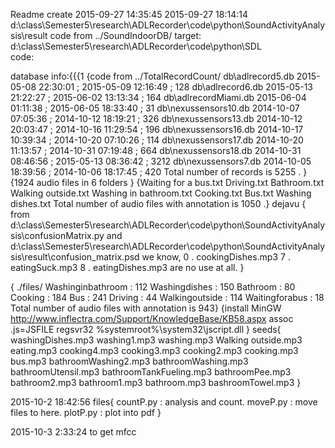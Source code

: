 Readme
create 2015-09-27 14:35:45
2015-09-27 18:14:14
d:\class\Semester5\research\ADLRecorder\code\python\SoundActivityAnalysis\result
code from ../SoundIndoorDB/
target: 
d:\class\Semester5\research\ADLRecorder\code\python\SDL\
code:


database info:{{{1
{code from ../TotalRecordCount/
db\adlrecord5.db
2015-05-08 22:30:01 ; 2015-05-09 12:16:49 ; 128
db\adlrecord6.db
2015-05-13 21:22:27 ; 2015-06-02 13:13:34 ; 164
db\adlrecordMiami.db
2015-06-04 01:11:38 ; 2015-06-05 18:33:40 ; 31
db\nexussensors10.db
2014-10-07 07:05:36 ; 2014-10-12 18:19:21 ; 326
db\nexussensors13.db
2014-10-12 20:03:47 ; 2014-10-16 11:29:54 ; 196
db\nexussensors16.db
2014-10-17 10:39:34 ; 2014-10-20 07:10:26 ; 114
db\nexussensors17.db
2014-10-20 11:13:57 ; 2014-10-31 07:19:48 ; 664
db\nexussensors18.db
2014-10-31 08:46:56 ; 2015-05-13 08:36:42 ; 3212
db\nexussensors7.db
2014-10-05 18:39:56 ; 2014-10-06 18:17:45 ; 420
Total number of records is 5255 .
}
{1924 audio files in 6 folders
}
{Waiting for a bus.txt
Driving.txt
Bathroom.txt
Walking outside.txt
Washing in bathroom.txt
Cooking.txt
Bus.txt
Washing dishes.txt
Total number of audio files with annotation is 1050 .}
dejavu {
from
d:\class\Semester5\research\ADLRecorder\code\python\SoundActivityAnalysis\confusionMatrix.py
and
d:\class\Semester5\research\ADLRecorder\code\python\SoundActivityAnalysis\result\confusion_matrix.psd
we know,
0 . cookingDishes.mp3
7 . eatingSuck.mp3
8 . eatingDishes.mp3
are no use at all.  }

{ ./files/
Washinginbathroom :  112
Washingdishes :  150
Bathroom :  80
Cooking :  184
Bus :  241
Driving :  44
Walkingoutside :  114
Waitingforabus :  18
Total number of audio files with annotation is 943}
{install MinGW
http://www.inflectra.com/Support/KnowledgeBase/KB58.aspx
assoc .js=JSFILE
regsvr32 %systemroot%\system32\jscript.dll
}
seeds{ washingDishes.mp3
washing1.mp3
washing.mp3
Walking outside.mp3
eating.mp3
cooking4.mp3
cooking3.mp3
cooking2.mp3
cooking.mp3
bus.mp3
bathroomWashing2.mp3
bathroomWashing.mp3
bathroomUtensil.mp3
bathroomTankFueling.mp3
bathroomPee.mp3
bathroom2.mp3
bathroom1.mp3
bathroom.mp3
bashroomTowel.mp3        }

2015-10-2 18:42:56
files{
countP.py   : analysis and count.
moveP.py    : move files to here. 
plotP.py    :   plot into pdf
}

2015-10-3 2:33:24 
to get mfcc

